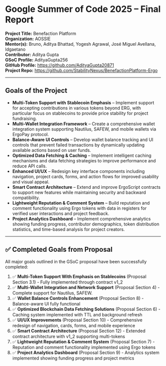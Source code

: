 # Google Summer of Code 2025 – Final Report

**Project Title:** Benefaction Platform   
**Organization:** AOSSIE   
**Mentor(s):** Bruno, Aditya Bhattad, Yogesh Agrawal, José Miguel Avellana, ldgaetano    
**Contributor:** Aditya Gupta   
**GSoC Profile:** AdityaGupta256  
**GitHub Profile:** https://github.com/AdityaGupta20871   
**Project Repo:** https://github.com/StabilityNexus/BenefactionPlatform-Ergo  

---

##  Goals of the Project

- **Multi-Token Support with Stablecoin Emphasis** – Implement support for accepting contributions in various tokens beyond ERG, with particular focus on stablecoins to provide price stability for project fundraising.
- **Multi-Wallet Integration Framework** – Create a comprehensive wallet integration system supporting Nautilus, SAFEW, and mobile wallets via ErgoPay protocol.
- **Balance-Aware UI Controls** – Develop wallet balance tracking and UI controls that prevent failed transactions by dynamically updating available actions based on user funds.
- **Optimized Data Fetching & Caching** – Implement intelligent caching mechanisms and data fetching strategies to improve performance and reduce API calls.
- **Enhanced UI/UX** – Redesign key interface components including navigation, project cards, forms, and action flows for improved usability and visual appeal.
- **Smart Contract Architecture** – Extend and improve ErgoScript contracts to support new features while maintaining security and backward compatibility.
- **Lightweight Reputation & Comment System** – Build reputation and comment functionality using Ergo tokens with data in registers for verified user interactions and project feedback.
- **Project Analytics Dashboard** – Implement comprehensive analytics showing funding progress, contributor demographics, token distribution statistics, and time-based analysis for project creators.  

---


## ✅ Completed Goals from Proposal

All major goals outlined in the GSoC proposal have been successfully completed:

1. ✅ **Multi-Token Support With Emphasis on Stablecoins** (Proposal Section 3.1) - Fully implemented through contract v1_2
2. ✅ **Multi-Wallet Integration and Network Support** (Proposal Section 4) - Complete support for Nautilus, SAFEW.
3. ✅ **Wallet Balance Controls Enhancement** (Proposal Section 8) - Balance-aware UI fully functional
4. ✅ **Optimized Blockchain Data Fetching Solutions** (Proposal Section 6) - Caching system implemented with TTL and background refresh
5. ✅ **UI/UX Improvements** (Proposal Section 10) - Comprehensive redesign of navigation, cards, forms, and mobile experience
6. ✅ **Smart Contract Architecture** (Proposal Section 12) - Extended contract architecture with v1_2 supporting multi-tokens
7. ✅ **Lightweight Reputation & Comment System** (Proposal Section 7) - Reputation and comment functionality implemented using Ergo tokens
8. ✅ **Project Analytics Dashboard** (Proposal Section 9) - Analytics system implemented showing funding progress and project metrics

